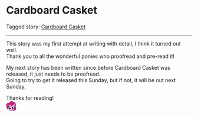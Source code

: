 # Cardboard Casket

Tagged story: [Cardboard Casket](https://www.fimfiction.net/story/552652/cardboard-casket)

***

This story was my first attempt at writing with detail, I think it turned out well.  
Thank you to all the wonderful ponies who proofread and pre-read it!

My next story has been written since before Cardboard Casket was released, it just needs to be proofread.  
Going to try to get it released this Sunday, but if not, it will be out next Sunday.

Thanks for reading!  
![:pinkiesmile:](../../../emotes/pinkiesmile.png)
